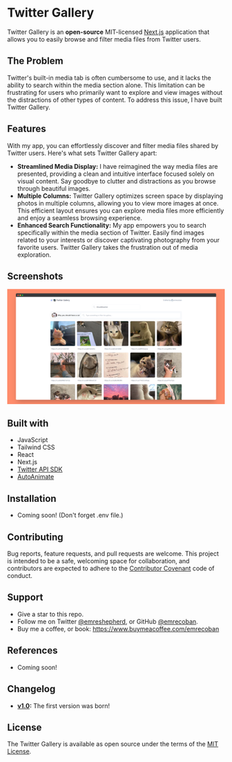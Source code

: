 # Twitter Gallery

Twitter Gallery is an **open-source** MIT-licensed [Next.js](https://github.com/vercel/next.js) application that allows you to easily browse and filter media files from Twitter users.

## The Problem

Twitter's built-in media tab is often cumbersome to use, and it lacks the ability to search within the media section alone. This limitation can be frustrating for users who primarily want to explore and view images without the distractions of other types of content. To address this issue, I have built Twitter Gallery.

## Features

With my app, you can effortlessly discover and filter media files shared by Twitter users. Here's what sets Twitter Gallery apart:

- **Streamlined Media Display:** I have reimagined the way media files are presented, providing a clean and intuitive interface focused solely on visual content. Say goodbye to clutter and distractions as you browse through beautiful images.
- **Multiple Columns:** Twitter Gallery optimizes screen space by displaying photos in multiple columns, allowing you to view more images at once. This efficient layout ensures you can explore media files more efficiently and enjoy a seamless browsing experience.
- **Enhanced Search Functionality:** My app empowers you to search specifically within the media section of Twitter. Easily find images related to your interests or discover captivating photography from your favorite users. Twitter Gallery takes the frustration out of media exploration.

## Screenshots

![search-result-for-shouldhavecat](/github_assets/ss1.png)

## Built with

- JavaScript
- Tailwind CSS
- React
- Next.js
- [Twitter API SDK](https://github.com/twitterdev/twitter-api-typescript-sdk)
- [AutoAnimate](https://github.com/formkit/auto-animate)

## Installation

- Coming soon! (Don't forget .env file.)

## Contributing

Bug reports, feature requests, and pull requests are welcome. This project is intended to be a safe, welcoming space for collaboration, and contributors are expected to adhere to the [Contributor Covenant](https://www.contributor-covenant.org/) code of conduct.

## Support

- Give a star to this repo.
- Follow me on Twitter [@emreshepherd](https://twitter.com/emreshepherd), or GitHub [@emrecoban](https://github.com/emrecoban).
- Buy me a coffee, or book: https://www.buymeacoffee.com/emrecoban

## References

- Coming soon!

## Changelog

- **[v1.0](https://github.com/emrecoban/twitter-gallery/releases/tag/v1.0):** The first version was born!

## License

The Twitter Gallery is available as open source under the terms of the [MIT License](https://github.com/emrecoban/twitter-gallery/blob/main/LICENSE).
